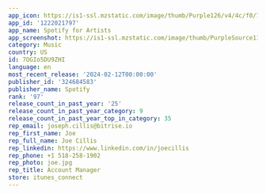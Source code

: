 ```yaml
---
app_icon: https://is1-ssl.mzstatic.com/image/thumb/Purple126/v4/4c/f0/74/4cf07486-5e25-eb8b-dddf-5aac685e1d23/AppIcon-0-0-1x_U007emarketing-0-7-0-0-0-85-220.png/1024x1024bb.png
app_id: '1222021797'
app_name: Spotify for Artists
app_screenshot: https://is1-ssl.mzstatic.com/image/thumb/PurpleSource116/v4/ee/13/a2/ee13a2fe-d77b-ccd0-cb0e-5ca40301aae2/28d717f6-0677-408a-aa34-3fe257e7708c_1284_x_2778_Iphone_A.jpg/1284x2778bb.png
category: Music
country: US
id: 7OGIo5DU9ZHI
language: en
most_recent_release: '2024-02-12T00:00:00'
publisher_id: '324684583'
publisher_name: Spotify
rank: '97'
release_count_in_past_year: '25'
release_count_in_past_year_category: 9
release_count_in_past_year_top_in_category: 35
rep_email: joseph.cillis@bitrise.io
rep_first_name: Joe
rep_full_name: Joe Cillis
rep_linkedin: https://www.linkedin.com/in/joecillis
rep_phone: +1 518-258-1902
rep_photo: joe.jpg
rep_title: Account Manager
store: itunes_connect
---
```

